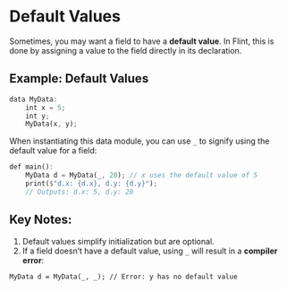 # Default Values

Sometimes, you may want a field to have a **default value**. In Flint, this is done by assigning a value to the field directly in its declaration.

## Example: Default Values

```rs
data MyData:
    int x = 5;
    int y;
    MyData(x, y);
```

When instantiating this data module, you can use `_` to signify using the default value for a field:

```rs
def main():
    MyData d = MyData(_, 20); // x uses the default value of 5
    print($"d.x: {d.x}, d.y: {d.y}");
    // Outputs: d.x: 5, d.y: 20
```

## Key Notes:

1. Default values simplify initialization but are optional.
2. If a field doesn’t have a default value, using `_` will result in a **compiler error**:
```
MyData d = MyData(_, _); // Error: y has no default value
```
